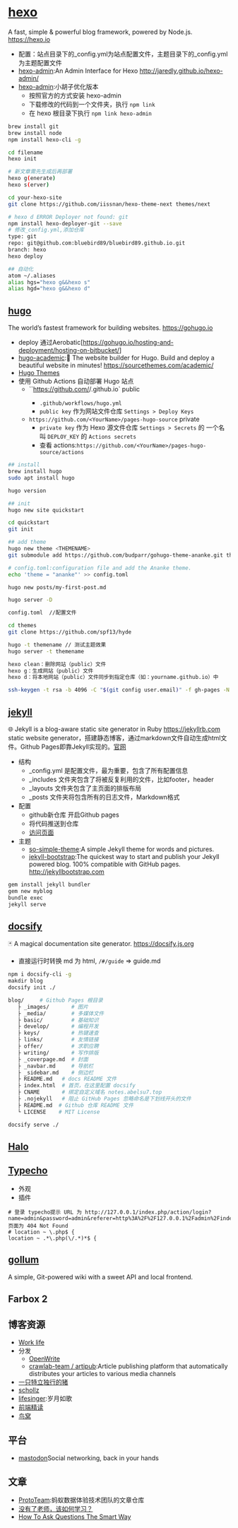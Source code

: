 # [hexo](https://github.com/hexojs/hexo)

A fast, simple & powerful blog framework, powered by Node.js. <https://hexo.io>

* 配置：站点目录下的_config.yml为站点配置文件，主题目录下的_config.yml为主题配置文件
* [hexo-admin](https://github.com/jaredly/hexo-admin):An Admin Interface for Hexo <http://jaredly.github.io/hexo-admin/>
* [hexo-admin](https://github.com/barretlee/hexo-admin):小胡子优化版本
  - 按照官方的方式安装 hexo-admin
  - 下载修改的代码到一个文件夹，执行 `npm link`
  - 在 hexo 根目录下执行 `npm link hexo-admin`

```sh
brew install git
brew install node
npm install hexo-cli -g

cd filename
hexo init

# 新文章需先生成后再部署
hexo g(enerate)
hexo s(erver)

cd your-hexo-site
git clone https://github.com/iissnan/hexo-theme-next themes/next

# hexo d ERROR Deployer not found: git
npm install hexo-deployer-git --save
# 修改_config.yml,添加仓库
type: git
repo: git@github.com:bluebird89/bluebird89.github.io.git
branch: hexo
hexo deploy

## 自动化
atom ~/.aliases
alias hgs="hexo g&&hexo s"
alias hgd="hexo g&&hexo d"
```

## [hugo](https://github.com/gohugoio/hugo)

The world’s fastest framework for building websites. <https://gohugo.io>

* deploy 通过Aerobatic[<https://gohugo.io/hosting-and-deployment/hosting-on-bitbucket/>]
* [hugo-academic](https://github.com/gcushen/hugo-academic):📝 The website builder for Hugo. Build and deploy a beautiful website in minutes! <https://sourcethemes.com/academic/>
* [Hugo Themes](https://themes.gohugo.io)
* 使用 Github Actions 自动部署 Hugo 站点
	* ``https://github.com/<YourName>/<YourName>.github.io` public
		* `.github/workflows/hugo.yml`
		* `public key` 作为网站文件仓库 `Settings > Deploy Keys`
	* `https://github.com/<YourName>/pages-hugo-source` private
		* `private key` 作为 Hexo 源文件仓库 `Settings > Secrets` 的 一个名叫 `DEPLOY_KEY` 的 `Actions secrets`
		* 查看 actions:`https://github.com/<YourName>/pages-hugo-source/actions`

```sh
## install
brew install hugo
sudo apt install hugo

hugo version

## init
hugo new site quickstart

cd quickstart
git init

## add theme
hugo new theme <THEMENAME>
git submodule add https://github.com/budparr/gohugo-theme-ananke.git themes/ananke;\

# config.toml:configuration file and add the Ananke theme.
echo 'theme = "ananke"' >> config.toml

hugo new posts/my-first-post.md

hugo server -D

config.toml  //配置文件

cd themes
git clone https://github.com/spf13/hyde

hugo -t themename // 测试主题效果
hugo server -t themename

hexo clean：删除网站（public）文件
hexo g：生成网站（public）文件
hexo d：将本地网站（public）文件同步到指定仓库（如：yourname.github.io）中

ssh-keygen -t rsa -b 4096 -C "$(git config user.email)" -f gh-pages -N ""
```

## [jekyll](https://github.com/jekyll/jekyll)

🌐 Jekyll is a blog-aware static site generator in Ruby <https://jekyllrb.com> static website generator，搭建静态博客，通过markdown文件自动生成html文件。Github Pages即靠Jekyll实现的。[官网](https://jekyllrb.com)

* 结构
  - _config.yml 是配置文件，最为重要，包含了所有配置信息
  - _includes 文件夹包含了将被反复利用的文件，比如footer，header
  - _layouts 文件夹包含了主页面的排版布局
  - _posts 文件夹将包含所有的日志文件，Markdown格式
* 配置
  - github新仓库 开启Github pages
  - 将代码推送到仓库
  - [访问页面](https://bluebird89.github.io/)
* 主题
  - [so-simple-theme](https://github.com/mmistakes/so-simple-theme):A simple Jekyll theme for words and pictures.
  - [jekyll-bootstrap](https://github.com/plusjade/jekyll-bootstrap):The quickest way to start and publish your Jekyll powered blog. 100% compatible with GitHub pages. <http://jekyllbootstrap.com>

```sh
gem install jekyll bundler
gem new myblog
bundle exec
jekyll serve
```

## [docsify](https://github.com/docsifyjs/docsify)

🃏 A magical documentation site generator. <https://docsify.js.org>

* 直接运行时转换 md 为 html, `/#/guide` => guide.md

```sh
npm i docsify-cli -g
makdir blog
docsify init ./

blog/     # Github Pages 根目录
   ├ _images/       # 图片
   ├ _media/        # 多媒体文件
   ├ basic/         # 基础知识
   ├ develop/       # 编程开发
   ├ keys/          # 热键速查
   ├ links/         # 友情链接
   ├ offer/         # 求职应聘
   ├ writing/       # 写作排版
   ├ _coverpage.md  # 封面
   ├ _navbar.md     # 导航栏
   ├ _sidebar.md    # 侧边栏
   ├ README.md   # docs README 文件
   ├ index.html  # 首页，在这里配置 docsify
   ├ CNAME       # 绑定自定义域名 notes.abelsu7.top
   ├ .nojekyll   # 阻止 GitHub Pages 忽略命名是下划线开头的文件
   ├ README.md  # Github 仓库 README 文件
   └ LICENSE    # MIT License

docsify serve ./
```

## [Halo](https://github.com/halo-dev/halo)

## [Typecho](http://typecho.org/)

* 外观
* 插件

```
# 登录 typecho提示 URL 为 http://127.0.0.1/index.php/action/login?name=admin&password=admin&referer=http%3A%2F%2F127.0.0.1%2Fadmin%2Findex.php&_=a6ca5a4fff943b47824c6b1f8af93cde 页面为 404 Not Found
# location ~ \.php$ {
location ~ .*\.php(\/.*)*$ {
```

## [gollum](https://github.com/gollum/gollum)

A simple, Git-powered wiki with a sweet API and local frontend.

## Farbox 2

## 博客资源

* [Work life](https://www.atlassian.com/blog)
* 分发
  - [OpenWrite](https://openwrite.cn/)
  - [crawlab-team / artipub](https://github.com/crawlab-team/artipub):Article publishing platform that automatically distributes your articles to various media channels
* [一只特立独行的猪](http://guanzhou.pub/tag/)
* [schollz](https://schollz.com/)
* [lifesinger](https://github.com/lifesinger/blog):岁月如歌
* [前端精读](https://github.com/dt-fe/)
* [鸟窝](https://colobu.com/)

## 平台

* [mastodon](https://joinmastodon.org/)Social networking, back in your hands

## 文章

* [ProtoTeam](https://github.com/ProtoTeam/blog):蚂蚁数据体验技术团队的文章仓库
* [没有了老师，该如何学习？](http://www.cnblogs.com/qianqian-li/p/6028745.html)
* [How To Ask Questions The Smart Way](http://www.catb.org/esr/faqs/smart-questions.html)
